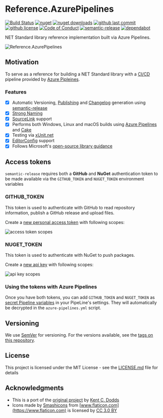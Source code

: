 # Reference.AzurePipelines

[![Build Status](https://michaelwolfenden.visualstudio.com/Reference.AzurePipelines/_apis/build/status/Reference.AzurePipelines-CI?branchName=master)](https://michaelwolfenden.visualstudio.com/Reference.AzurePipelines/_build/latest?definitionId=4)
[![nuget](https://img.shields.io/nuget/v/Reference.AzurePipelines.svg)](https://www.nuget.org/packages/Reference.AzurePipelines/)
[![nuget downloads](https://img.shields.io/nuget/dt/Reference.AzurePipelines.svg)](https://www.nuget.org/packages/Reference.AzurePipelines/)
[![github last commit](https://img.shields.io/github/last-commit/michael-wolfenden/Reference.AzurePipelines.svg)](https://github.com/michael-wolfenden/Reference.AzurePipelines)
[![github license](https://img.shields.io/github/license/michael-wolfenden/Reference.AzurePipelines.svg)](https://github.com/michael-wolfenden/Reference.AzurePipelines/blob/master/LICENSE)
[![Code of Conduct](https://img.shields.io/badge/code%20of-conduct-ff69b4.svg)](https://github.com/michael-wolfenden/Reference.AzurePipelines/blob/master/CODE_OF_CONDUCT.md)
[![semantic-release](https://img.shields.io/badge/%20%20%F0%9F%93%A6%F0%9F%9A%80-semantic--release-e10079.svg)](https://github.com/semantic-release/semantic-release)
[![dependabot](https://img.shields.io/badge/Dependabot-enabled-green.svg?logo=dependabot&style=flat)](https://dependabot.com/)

NET Standard library reference implementation built via Azure Pipelines.

![Reference.AzurePipelines](assets/logo.png)

## Motivation

To serve as a reference for building a NET Standard library with a [CI/CD](https://en.wikipedia.org/wiki/CI/CD) pipeline provided by [Azure Pipleines](https://azure.microsoft.com/en-au/services/devops/pipelines/).

### Features

- [x] Automatic Versioning, [Publishing](https://github.com/michael-wolfenden/Reference.AzurePipelines/releases) and [Changelog](https://github.com/michael-wolfenden/Reference.AzurePipelines/blob/master/CHANGELOG.md) generation using [semantic-release](https://github.com/semantic-release/semantic-release)
- [x] [Strong Naming](https://docs.microsoft.com/en-us/dotnet/standard/library-guidance/strong-naming#create-strong-named-net-libraries)
- [x] [SourceLink](https://github.com/dotnet/sourcelink/) support
- [x] Performs both Windows, Linux and macOS builds using [Azure Pipelines](https://azure.microsoft.com/en-au/services/devops/pipelines/) and [Cake](https://cakebuild.net/)
- [x] Testing via [xUnit.net](https://xunit.github.io/)
- [x] [EditorConfig](https://docs.microsoft.com/en-us/visualstudio/ide/create-portable-custom-editor-options) support
- [x] Follows Microsoft's  [open-source library guidance](https://docs.microsoft.com/en-us/dotnet/standard/library-guidance/)

## Access tokens

`semantic-release` requires both a **GitHub** and **NuGet** authentication token to be made available via the `GITHUB_TOKEN` and `NUGET_TOKEN` environment variables

### GITHUB_TOKEN
This token is used to authenticate with GitHub to read repository information, publish a GitHub release and upload files.

Create a [new personal access token](https://github.com/settings/tokens/new) with following scopes:

![access token scopes](https://i.imgur.com/vWIB1iQ.png "access token scopes")

### NUGET_TOKEN
This token is used to authenticate with NuGet to push packages.

Create a [new api key](https://www.nuget.org/account/apikeys) with following scopes:

![api key scopes](https://i.imgur.com/0iNGQ6V.png "api key scopes")

### Using the tokens with Azure Pipelines

Once you have both tokens, you can add `GITHUB_TOKEN` and `NUGET_TOKEN` as [secret Pipeline variables](
https://docs.microsoft.com/en-us/azure/devops/pipelines/process/variables?view=vsts&tabs=yaml%2Cbatch#secret-variables) in your PipeLine's settings. They will automatically be decrypted in the `azure-pipelines.yml` script.

## Versioning

We use [SemVer](http://semver.org/) for versioning. For the versions available, see the [tags on this repository](https://github.com/michael-wolfenden/Reference.AzurePipelines/tags).

## License

This project is licensed under the MIT License - see the [LICENSE.md](https://github.com/michael-wolfenden/Reference.AzurePipelines/blob/master/LICENSE.md) file for details

## Acknowledgments

* This is a port of the [original project](https://github.com/kentcdodds/starwars-names) by [Kent C. Dodds](https://kentcdodds.com/)
* Icons made by [Smashicons](https://www.flaticon.com/authors/smashicons) from [www.flaticon.com](https://www.flaticon.com) is licensed by [CC 3.0 BY](http://creativecommons.org/licenses/by/3.0/)
